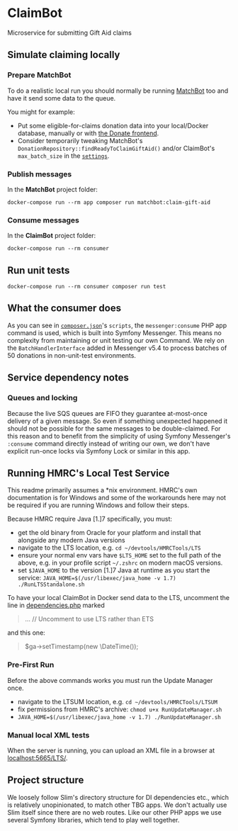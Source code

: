 # ClaimBot

Microservice for submitting Gift Aid claims

## Simulate claiming locally

### Prepare MatchBot

To do a realistic local run you should normally be running [MatchBot](https://github.com/thebiggive/matchbot)
too and have it send some data to the queue.

You might for example:

* Put some eligible-for-claims donation data into your local/Docker database, manually
  or with [the Donate frontend](https://github.com/thebiggive/donate-frontend).
* Consider temporarily tweaking MatchBot's `DonationRepository::findReadyToClaimGiftAid()`
  and/or ClaimBot's `max_batch_size` in the [`settings`](./app/settings.php).

### Publish messages

In the **MatchBot** project folder:

    docker-compose run --rm app composer run matchbot:claim-gift-aid

### Consume messages

In the **ClaimBot** project folder:

    docker-compose run --rm consumer

## Run unit tests

    docker-compose run --rm consumer composer run test

## What the consumer does

As you can see in [`composer.json`](./composer.json)'s `scripts`, the `messenger:consume`
PHP app command is used, which is built into Symfony Messenger. This means no complexity
from maintaining or unit testing our own Command. We rely on the `BatchHandlerInterface`
added in Messenger v5.4 to process batches of 50 donations in non-unit-test environments.

## Service dependency notes

### Queues and locking

Because the live SQS queues are FIFO they guarantee at-most-once delivery of a given message.
So even if something unexpected happened it should not be possible for the same messages to
be double-claimed. For this reason and to benefit from the simplicity of using Symfony
Messenger's `:consume` command directly instead of writing our own, we don't have explicit
run-once locks via Symfony Lock or similar in this app.

## Running HMRC's Local Test Service

This readme primarily assumes a *nix environment. HMRC's own documentation is for Windows and some of the workarounds
here may not be required if you are running Windows and follow their steps.

Because HMRC require Java [1.]7 specifically, you must:

* get the old binary from Oracle for your platform and install that alongside any modern Java versions
* navigate to the LTS location, e.g. `cd ~/devtools/HMRCTools/LTS`
* ensure your normal env vars have `$LTS_HOME` set to the full path of the above, e.g. in your profile script `~/.zshrc` on modern macOS versions.
* set `$JAVA_HOME` to the version [1.]7 Java at runtime as you start the service: `JAVA_HOME=$(/usr/libexec/java_home -v 1.7) ./RunLTSStandalone.sh`

To have your local ClaimBot in Docker send data to the LTS, uncomment the
line in [dependencies.php](./app/dependencies.php) marked

> ... // Uncomment to use LTS rather than ETS

and this one:

> $ga->setTimestamp(new \DateTime());

### Pre-First Run

Before the above commands works you must run the Update Manager once.

* navigate to the LTSUM location, e.g. `cd ~/devtools/HMRCTools/LTSUM`
* fix permissions from HMRC's archive: `chmod u+x RunUpdateManager.sh`
* `JAVA_HOME=$(/usr/libexec/java_home -v 1.7) ./RunUpdateManager.sh`

### Manual local XML tests

When the server is running, you can upload an XML file in a browser at [localhost:5665/LTS/](http://localhost:5665/LTS/).

## Project structure

We loosely follow Slim's directory structure for DI dependencies etc., which is
relatively unopinionated, to match other TBG apps. We don't actually use Slim
itself since there are no web routes. Like our other PHP apps we use several Symfony
libraries, which tend to play well together.

